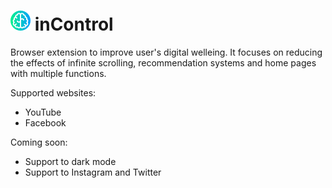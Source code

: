 # ![logo](/assets/inControlLogo.png "inControl") inControl
Browser extension to improve user's digital welleing. It focuses on reducing the effects of infinite scrolling, recommendation systems and home pages with multiple functions.  
  
Supported websites:
 - YouTube
 - Facebook
  
Coming soon:
 - Support to dark mode
 - Support to Instagram and Twitter
